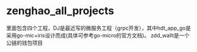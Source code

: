 # zenghao_all_projects
里面包含四个工程，DJ是最近写的微服务工程（grpc开发），其中hdt_app_go是采用go-mic+iris设计而成(具体可参考go-micro的官方文档)。
zdd_wallt是一个公链的钱包项目

